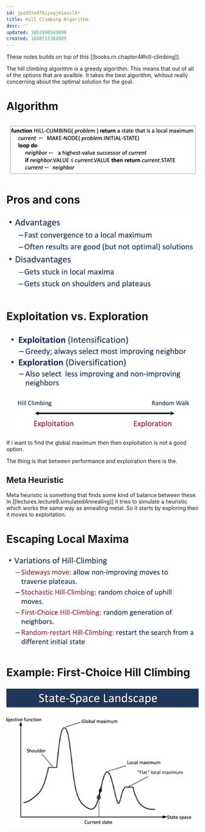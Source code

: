```yaml
---
id: jpzd5tndf6iyvqjm1ovclkr
title: Hill Climbing Algorithm
desc: ''
updated: 1652990345890
created: 1648715364905
---
```

These notes builds on top of this [[books.rn.chapter4#hill-climbing]].

The hill climbing algorithm is a greedy algorithm. This means that out of all of the options that are availble. It takes the best algorithm, whitout really concerning about the optimal solution for the goal.

# Algorithm
![](./assets/images/2022-03-31-10-30-52.png)

# Pros and cons
![](./assets/images/2022-03-31-10-32-54.png)

# Exploitation vs. Exploration
![](./assets/images/2022-03-31-10-33-21.png)

If i want to find the global maximum then then exploitation is not a good option. 

The thing is that between performance and exploiration there is the.

## Meta Heuristic 
Meta heuristic is something that finds some kind of balance between these. In [[lectures.lecture9.simulatedAnnealing]] it tries to simulate a heuristic which works the same way as annealing metal. So it starts by exploring then it moves to exploitation.

# Escaping Local Maxima
![](./assets/images/2022-03-31-10-33-44.png)

# Example: First-Choice Hill Climbing
![](./assets/images/2022-03-31-10-32-37.png)

